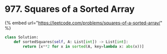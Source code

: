 # 977. Squares of a Sorted Array

{% embed url="https://leetcode.com/problems/squares-of-a-sorted-array/" %}

```python
class Solution:
    def sortedSquares(self, A: List[int]) -> List[int]:
        return [x**2 for x in sorted(A, key=lambda x: abs(x))]
```

